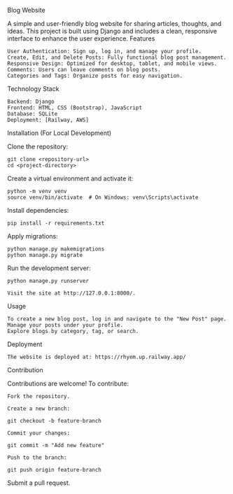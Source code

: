 Blog Website

A simple and user-friendly blog website for sharing articles, thoughts, and ideas. This project is built using Django and includes a clean, responsive interface to enhance the user experience.
Features

    User Authentication: Sign up, log in, and manage your profile.
    Create, Edit, and Delete Posts: Fully functional blog post management.
    Responsive Design: Optimized for desktop, tablet, and mobile views.
    Comments: Users can leave comments on blog posts.
    Categories and Tags: Organize posts for easy navigation.

Technology Stack

    Backend: Django
    Frontend: HTML, CSS (Bootstrap), JavaScript
    Database: SQLite
    Deployment: [Railway, AWS]

Installation (For Local Development)

Clone the repository:

    git clone <repository-url>
    cd <project-directory>

Create a virtual environment and activate it:

    python -m venv venv
    source venv/bin/activate  # On Windows: venv\Scripts\activate

Install dependencies:

    pip install -r requirements.txt

Apply migrations:

    python manage.py makemigrations
    python manage.py migrate

Run the development server:

    python manage.py runserver

    Visit the site at http://127.0.0.1:8000/.

Usage

    To create a new blog post, log in and navigate to the "New Post" page.
    Manage your posts under your profile.
    Explore blogs by category, tag, or search.

Deployment

    The website is deployed at: https://rhyem.up.railway.app/
Contribution

Contributions are welcome! To contribute:

    Fork the repository.

    Create a new branch:

    git checkout -b feature-branch
    
    Commit your changes:
    
    git commit -m "Add new feature"
    
    Push to the branch:

    git push origin feature-branch

Submit a pull request.
